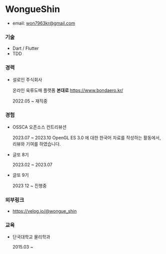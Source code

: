 # WongueShin

* email: won7963kr@gmail.com

### 기술

* Dart / Flutter
* TDD

### 경력

* 설로인 주식회사

  온라인 육류도매 플랫폼 **본대로**
  https://www.bondaero.kr/

  2022.05 ~ 재직중

### 경험

* OSSCA 오픈소스 컨트리뷰션
  
  2023.07 ~ 2023.10
   OpenGL ES 3.0 에 대한 한국어 자료를 작성하는 활동에서, 리뷰와 기여를 하였습니다.
  
* 글또 8기

  2023.02 ~ 2023.07

* 글또 9기

  2023 12 ~ 진행중 


### 외부링크

* https://velog.io/@wongue_shin

### 교육

* 단국대학교 물리학과

  2015.03 ~ 

